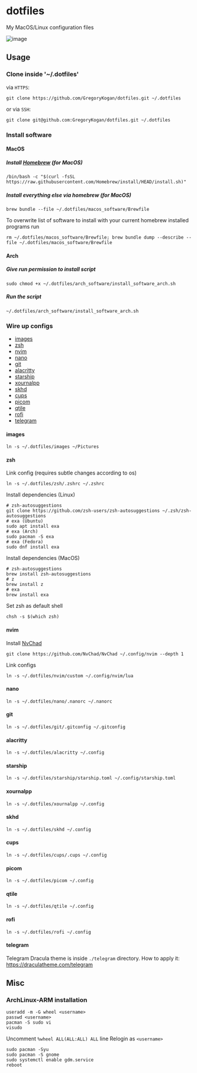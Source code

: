 # dotfiles
My MacOS/Linux configuration files

![image](https://github.com/GregoryKogan/dotfiles/assets/60318411/70570850-a6e6-41bc-a77e-76a39c1dce3c)

## Usage
### Clone inside '~/.dotfiles'
via `HTTPS`:
```shell
git clone https://github.com/GregoryKogan/dotfiles.git ~/.dotfiles
```
or via `SSH`:
```shell
git clone git@github.com:GregoryKogan/dotfiles.git ~/.dotfiles
```

### Install software
#### MacOS
##### Install [Homebrew](https://brew.sh/) (for MacOS)
```shell
/bin/bash -c "$(curl -fsSL https://raw.githubusercontent.com/Homebrew/install/HEAD/install.sh)"
```
##### Install everything else via homebrew (for MacOS)
```shell
brew bundle --file ~/.dotfiles/macos_software/Brewfile
```
To overwrite list of software to install with your current homebrew installed programs run
```shell
rm ~/.dotfiles/macos_software/Brewfile; brew bundle dump --describe --file ~/.dotfiles/macos_software/Brewfile
```
#### Arch
##### Give run permission to install script
```shell
sudo chmod +x ~/.dotfiles/arch_software/install_software_arch.sh
```
##### Run the script
```shell
~/.dotfiles/arch_software/install_software_arch.sh
```

### Wire up configs
- [images](#images)
- [zsh](#zsh)
- [nvim](#nvim)
- [nano](#nano)
- [git](#git)
- [alacritty](#alacritty)
- [starship](#starship)
- [xournalpp](#xournalpp)
- [skhd](#skhd)
- [cups](#cups)
- [picom](#picom)
- [qtile](#qtile) 
- [rofi](#rofi)
- [telegram](#telegram)

#### images
```shell
ln -s ~/.dotfiles/images ~/Pictures
```

#### zsh
Link config (requires subtle changes according to os)
```shell
ln -s ~/.dotfiles/zsh/.zshrc ~/.zshrc
```
Install dependencies (Linux)
```shell
# zsh-autosuggestions
git clone https://github.com/zsh-users/zsh-autosuggestions ~/.zsh/zsh-autosuggestions
# exa (Ubuntu)
sudo apt install exa
# exa (Arch)
sudo pacman -S exa
# exa (Fedora)
sudo dnf install exa
```
Install dependencies (MacOS)
```shell
# zsh-autosuggestions
brew install zsh-autosuggestions
# z
brew install z
# exa
brew install exa
```
Set zsh as default shell
```shell
chsh -s $(which zsh)
```

#### nvim
Install [NvChad](https://nvchad.com/)
```shell
git clone https://github.com/NvChad/NvChad ~/.config/nvim --depth 1
```
Link configs
```shell
ln -s ~/.dotfiles/nvim/custom ~/.config/nvim/lua
```

#### nano
```shell
ln -s ~/.dotfiles/nano/.nanorc ~/.nanorc
```

#### git
```shell
ln -s ~/.dotfiles/git/.gitconfig ~/.gitconfig
```

#### alacritty
```shell
ln -s ~/.dotfiles/alacritty ~/.config
```

#### starship
```shell
ln -s ~/.dotfiles/starship/starship.toml ~/.config/starship.toml
```

#### xournalpp
```shell
ln -s ~/.dotfiles/xournalpp ~/.config
```

#### skhd
```shell
ln -s ~/.dotfiles/skhd ~/.config
```

#### cups
```shell
ln -s ~/.dotfiles/cups/.cups ~/.config
```

#### picom
```shell
ln -s ~/.dotfiles/picom ~/.config
```

#### qtile
```shell
ln -s ~/.dotfiles/qtile ~/.config
```

#### rofi
```shell
ln -s ~/.dotfiles/rofi ~/.config
```

#### telegram 
Telegram Dracula theme is inside `./telegram` directory. How to apply it: https://draculatheme.com/telegram

## Misc

### ArchLinux-ARM installation

```shell
useradd -m -G wheel <username>
passwd <username>
pacman -S sudo vi
visudo
```
Uncomment `%wheel ALL(ALL:ALL) ALL` line
Relogin as `<username>`

```shell
sudo pacman -Syu
sudo pacman -S gnome
sudo systemctl enable gdm.service
reboot
```
